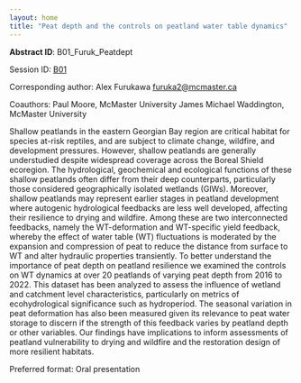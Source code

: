 ```yaml
---
layout: home
title: "Peat depth and the controls on peatland water table dynamics"
---
```



**Abstract ID**: B01_Furuk_Peatdept

Session ID: [B01](.)

Corresponding author: Alex Furukawa <a href="mailto:furuka2@mcmaster.ca">furuka2@mcmaster.ca</a>

Coauthors: Paul Moore, McMaster University
 James Michael Waddington, McMaster University 

Shallow peatlands in the eastern Georgian Bay region are critical habitat for species at-risk reptiles, and are subject to climate change, wildfire, and development pressures. However, shallow peatlands are generally understudied despite widespread coverage across the Boreal Shield ecoregion. The hydrological, geochemical and ecological functions of these shallow peatlands often differ from their deep counterparts, particularly those considered geographically isolated wetlands (GIWs). Moreover, shallow peatlands may represent earlier stages in peatland development where autogenic hydrological feedbacks are less well developed, affecting their resilience to drying and wildfire. Among these are two interconnected feedbacks, namely the WT-deformation and WT-specific yield feedback, whereby the effect of water table (WT) fluctuations is moderated by the expansion and compression of peat to reduce the distance from surface to WT and alter hydraulic properties transiently. To better understand the importance of peat depth on peatland resilience we examined the controls on WT dynamics at over 20 peatlands of varying peat depth from 2016 to 2022. This dataset has been analyzed to assess the influence of wetland and catchment level characteristics, particularly on metrics of ecohydrological significance such as hydroperiod. The seasonal variation in peat deformation has also been measured given its relevance to peat water storage to discern if the strength of this feedback varies by peatland depth or other variables. Our findings have implications to inform assessments of peatland vulnerability to drying and wildfire and the restoration design of more resilient habitats.

Preferred format: Oral presentation
